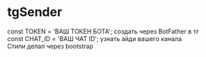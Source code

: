 # tgSender
const TOKEN = 'ВАШ ТОКЕН БОТА';  создать через BotFather в тг                 
const CHAT_ID = 'ВАШ ЧАТ ID';  узнать айди вашего канала                 
Стили делал через bootstrap
